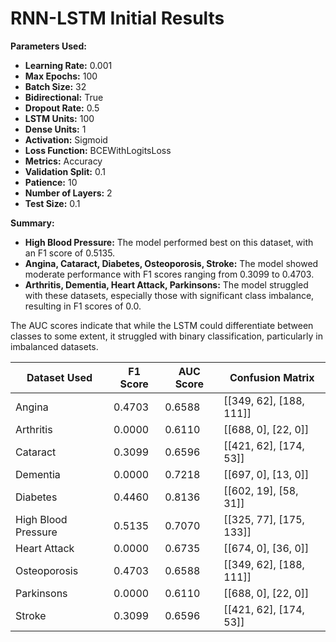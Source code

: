 # RNN-LSTM Initial Results

**Parameters Used:**
- **Learning Rate:** 0.001
- **Max Epochs:** 100
- **Batch Size:** 32
- **Bidirectional:** True
- **Dropout Rate:** 0.5
- **LSTM Units:** 100
- **Dense Units:** 1
- **Activation:** Sigmoid
- **Loss Function:** BCEWithLogitsLoss
- **Metrics:** Accuracy
- **Validation Split:** 0.1
- **Patience:** 10
- **Number of Layers:** 2
- **Test Size:** 0.1

**Summary:**
- **High Blood Pressure:** The model performed best on this dataset, with an F1 score of 0.5135.
- **Angina, Cataract, Diabetes, Osteoporosis, Stroke:** The model showed moderate performance with F1 scores ranging from 0.3099 to 0.4703.
- **Arthritis, Dementia, Heart Attack, Parkinsons:** The model struggled with these datasets, especially those with significant class imbalance, resulting in F1 scores of 0.0. 

The AUC scores indicate that while the LSTM could differentiate between classes to some extent, it struggled with binary classification, particularly in imbalanced datasets.

| Dataset Used        | F1 Score | AUC Score | Confusion Matrix           |
|---------------------|----------|-----------|----------------------------|
| Angina              | 0.4703   | 0.6588    | [[349, 62], [188, 111]]     |
| Arthritis           | 0.0000   | 0.6110    | [[688, 0], [22, 0]]         |
| Cataract            | 0.3099   | 0.6596    | [[421, 62], [174, 53]]      |
| Dementia            | 0.0000   | 0.7218    | [[697, 0], [13, 0]]         |
| Diabetes            | 0.4460   | 0.8136    | [[602, 19], [58, 31]]       |
| High Blood Pressure | 0.5135   | 0.7070    | [[325, 77], [175, 133]]     |
| Heart Attack        | 0.0000   | 0.6735    | [[674, 0], [36, 0]]         |
| Osteoporosis        | 0.4703   | 0.6588    | [[349, 62], [188, 111]]     |
| Parkinsons          | 0.0000   | 0.6110    | [[688, 0], [22, 0]]         |
| Stroke              | 0.3099   | 0.6596    | [[421, 62], [174, 53]]      |
